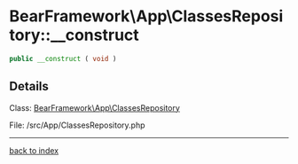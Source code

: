 # BearFramework\App\ClassesRepository::__construct

```php
public __construct ( void )
```

## Details

Class: [BearFramework\App\ClassesRepository](bearframework.app.classesrepository.class.md)

File: /src/App/ClassesRepository.php

---

[back to index](index.md)

